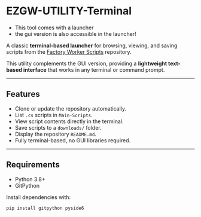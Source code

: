 # EZGW-UTILITY-Terminal
- This tool comes with a launcher
- the gui version is also accessible in the launcher!



A classic **terminal-based launcher** for browsing, viewing, and saving scripts from the [Factory Worker Scripts](https://github.com/IamAbolfazlHeydari/Factory-Worker-scripts) repository.  

This utility complements the GUI version, providing a **lightweight text-based interface** that works in any terminal or command prompt.

---

## Features

- Clone or update the repository automatically.
- List `.cs` scripts in `Main-Scripts`.
- View script contents directly in the terminal.
- Save scripts to a `downloads/` folder.
- Display the repository `README.md`.
- Fully terminal-based, no GUI libraries required.

---

## Requirements

- Python 3.8+
- GitPython

Install dependencies with:

```bash
pip install gitpython pyside6
